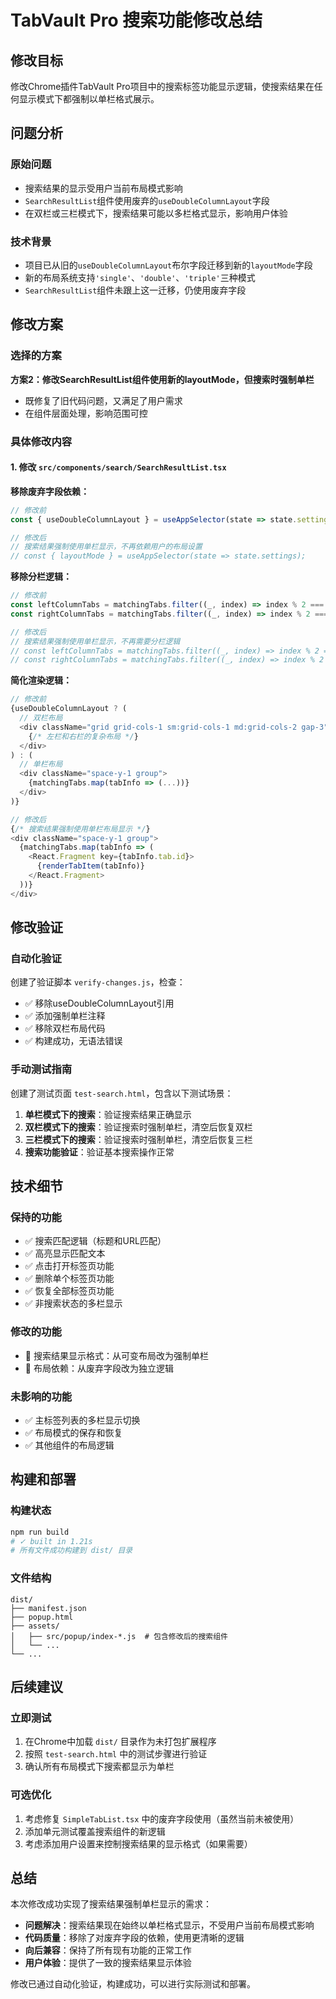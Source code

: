 # TabVault Pro 搜索功能修改总结

## 修改目标

修改Chrome插件TabVault Pro项目中的搜索标签功能显示逻辑，使搜索结果在任何显示模式下都强制以单栏格式展示。

## 问题分析

### 原始问题

- 搜索结果的显示受用户当前布局模式影响
- `SearchResultList`组件使用废弃的`useDoubleColumnLayout`字段
- 在双栏或三栏模式下，搜索结果可能以多栏格式显示，影响用户体验

### 技术背景

- 项目已从旧的`useDoubleColumnLayout`布尔字段迁移到新的`layoutMode`字段
- 新的布局系统支持`'single'`、`'double'`、`'triple'`三种模式
- `SearchResultList`组件未跟上这一迁移，仍使用废弃字段

## 修改方案

### 选择的方案

**方案2：修改SearchResultList组件使用新的layoutMode，但搜索时强制单栏**

- 既修复了旧代码问题，又满足了用户需求
- 在组件层面处理，影响范围可控

### 具体修改内容

#### 1. 修改 `src/components/search/SearchResultList.tsx`

**移除废弃字段依赖：**

```typescript
// 修改前
const { useDoubleColumnLayout } = useAppSelector(state => state.settings);

// 修改后
// 搜索结果强制使用单栏显示，不再依赖用户的布局设置
// const { layoutMode } = useAppSelector(state => state.settings);
```

**移除分栏逻辑：**

```typescript
// 修改前
const leftColumnTabs = matchingTabs.filter((_, index) => index % 2 === 0);
const rightColumnTabs = matchingTabs.filter((_, index) => index % 2 === 1);

// 修改后
// 搜索结果强制使用单栏显示，不再需要分栏逻辑
// const leftColumnTabs = matchingTabs.filter((_, index) => index % 2 === 0);
// const rightColumnTabs = matchingTabs.filter((_, index) => index % 2 === 1);
```

**简化渲染逻辑：**

```typescript
// 修改前
{useDoubleColumnLayout ? (
  // 双栏布局
  <div className="grid grid-cols-1 sm:grid-cols-1 md:grid-cols-2 gap-3">
    {/* 左栏和右栏的复杂布局 */}
  </div>
) : (
  // 单栏布局
  <div className="space-y-1 group">
    {matchingTabs.map(tabInfo => (...))}
  </div>
)}

// 修改后
{/* 搜索结果强制使用单栏布局显示 */}
<div className="space-y-1 group">
  {matchingTabs.map(tabInfo => (
    <React.Fragment key={tabInfo.tab.id}>
      {renderTabItem(tabInfo)}
    </React.Fragment>
  ))}
</div>
```

## 修改验证

### 自动化验证

创建了验证脚本 `verify-changes.js`，检查：

- ✅ 移除useDoubleColumnLayout引用
- ✅ 添加强制单栏注释
- ✅ 移除双栏布局代码
- ✅ 构建成功，无语法错误

### 手动测试指南

创建了测试页面 `test-search.html`，包含以下测试场景：

1. **单栏模式下的搜索**：验证搜索结果正确显示
2. **双栏模式下的搜索**：验证搜索时强制单栏，清空后恢复双栏
3. **三栏模式下的搜索**：验证搜索时强制单栏，清空后恢复三栏
4. **搜索功能验证**：验证基本搜索操作正常

## 技术细节

### 保持的功能

- ✅ 搜索匹配逻辑（标题和URL匹配）
- ✅ 高亮显示匹配文本
- ✅ 点击打开标签页功能
- ✅ 删除单个标签页功能
- ✅ 恢复全部标签页功能
- ✅ 非搜索状态的多栏显示

### 修改的功能

- 🔄 搜索结果显示格式：从可变布局改为强制单栏
- 🔄 布局依赖：从废弃字段改为独立逻辑

### 未影响的功能

- ✅ 主标签列表的多栏显示切换
- ✅ 布局模式的保存和恢复
- ✅ 其他组件的布局逻辑

## 构建和部署

### 构建状态

```bash
npm run build
# ✓ built in 1.21s
# 所有文件成功构建到 dist/ 目录
```

### 文件结构

```
dist/
├── manifest.json
├── popup.html
├── assets/
│   ├── src/popup/index-*.js  # 包含修改后的搜索组件
│   └── ...
└── ...
```

## 后续建议

### 立即测试

1. 在Chrome中加载 `dist/` 目录作为未打包扩展程序
2. 按照 `test-search.html` 中的测试步骤进行验证
3. 确认所有布局模式下搜索都显示为单栏

### 可选优化

1. 考虑修复 `SimpleTabList.tsx` 中的废弃字段使用（虽然当前未被使用）
2. 添加单元测试覆盖搜索组件的新逻辑
3. 考虑添加用户设置来控制搜索结果的显示格式（如果需要）

## 总结

本次修改成功实现了搜索结果强制单栏显示的需求：

- **问题解决**：搜索结果现在始终以单栏格式显示，不受用户当前布局模式影响
- **代码质量**：移除了对废弃字段的依赖，使用更清晰的逻辑
- **向后兼容**：保持了所有现有功能的正常工作
- **用户体验**：提供了一致的搜索结果显示体验

修改已通过自动化验证，构建成功，可以进行实际测试和部署。
